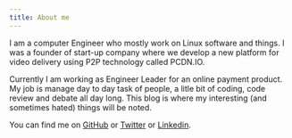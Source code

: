 ```yaml
---
title: About me
---
```


I am a computer Engineer who mostly work on Linux software and things. I was a founder of start-up company where we develop a new platform for video delivery using P2P technology called PCDN.IO. 

Currently I am working as Engineer Leader for an online payment product. My job is manage day to day task of people, a litle bit of coding, code review and debate all day long. This blog is where my interesting (and sometimes hated) things will be noted.



You can find me on [GitHub](https://github.com/whatvn) or [Twitter](https://twitter.com/whatvn) or [Linkedin](https://vn.linkedin.com/in/hungnv).
